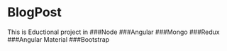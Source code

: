 # BlogPost
This is Eductional project in
###Node
###Angular
###Mongo
###Redux
###Angular Material
###Bootstrap
